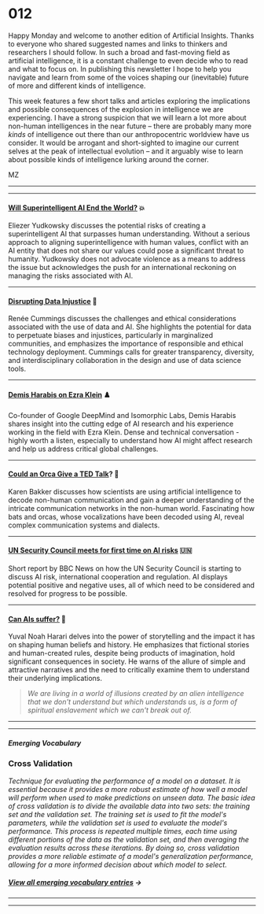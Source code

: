 # 012

Happy Monday and welcome to another edition of Artificial Insights. Thanks to everyone who shared suggested names and links to thinkers and researchers I should follow. In such a broad and fast-moving field as artificial intelligence, it is a constant challenge to even decide who to read and what to focus on. In publishing this newsletter I hope to help you navigate and learn from some of the voices shaping our \(inevitable\) future of more and different kinds of intelligence.

This week features a few short talks and articles exploring the implications and possible consequences of the explosion in intelligence we are experiencing. I have a strong suspicion that we will learn a lot more about non-human intelligences in the near future – there are probably many more _kinds_ of intelligence out there than our anthropocentric worldview have us consider. It would be arrogant and short-sighted to imagine our current selves at the peak of intellectual evolution – and it arguably wise to learn about possible kinds of intelligence lurking around the corner.

MZ

* * *

* * *

#### [Will Superintelligent AI End the World?](https://www.ted.com/talks/eliezer_yudkowsky_will_superintelligent_ai_end_the_world) 💥

Eliezer Yudkowsky discusses the potential risks of creating a superintelligent AI that surpasses human understanding. Without a serious approach to aligning superintelligence with human values, conflict with an AI entity that does not share our values could pose a significant threat to humanity. Yudkowsky does not advocate violence as a means to address the issue but acknowledges the push for an international reckoning on managing the risks associated with AI.

* * *

#### **[Disrupting Data Injustice](https://youtube.com/watch?v=Nzpi3Csu8bo) 🔬**

Renée Cummings discusses the challenges and ethical considerations associated with the use of data and AI. She highlights the potential for data to perpetuate biases and injustices, particularly in marginalized communities, and emphasizes the importance of responsible and ethical technology deployment. Cummings calls for greater transparency, diversity, and interdisciplinary collaboration in the design and use of data science tools.

* * *

#### [Demis Harabis on Ezra Klein](https://nytimes.com/2023/07/11/opinion/ezra-klein-podcast-demis-hassabis.html) ♟️

Co-founder of Google DeepMind and Isomorphic Labs, Demis Harabis shares insight into the cutting edge of AI research and his experience working in the field with Ezra Klein. Dense and technical conversation - highly worth a listen, especially to understand how AI might affect research and help us address critical global challenges.

* * *

#### [Could an Orca Give a TED Talk](https://youtube.com/watch?v=FvchLmGiXfY)? 🐳

Karen Bakker discusses how scientists are using artificial intelligence to decode non-human communication and gain a deeper understanding of the intricate communication networks in the non-human world. Fascinating how bats and orcas, whose vocalizations have been decoded using AI, reveal complex communication systems and dialects.

* * *

#### [UN Security Council meets for first time on AI risks](https://youtube.com/watch?v=GwG2pQo9eoo) 🇺🇳

Short report by BBC News on how the UN Security Council is starting to discuss AI risk, international cooperation and regulation. AI displays potential positive and negative uses, all of which need to be considered and resolved for progress to be possible.

* * *

#### [Can AIs suffer?](https://youtube.com/watch?v=Mde2q7GFCrw) 🥽

Yuval Noah Harari delves into the power of storytelling and the impact it has on shaping human beliefs and history. He emphasizes that fictional stories and human-created rules, despite being products of imagination, hold significant consequences in society. He warns of the allure of simple and attractive narratives and the need to critically examine them to understand their underlying implications.

> _We are living in a world of illusions created by an alien intelligence that we don't understand but which understands us, is a form of spiritual enslavement which we can't break out of._

* * *

* * *

##### Emerging Vocabulary

### **Cross Validation**

_Technique for evaluating the performance of a model on a dataset. It is essential because it provides a more robust estimate of how well a model will perform when used to make predictions on unseen data. The basic idea of cross validation is to divide the available data into two sets: the training set and the validation set. The training set is used to fit the model's parameters, while the validation set is used to evaluate the model's performance. This process is repeated multiple times, each time using different portions of the data as the validation set, and then averaging the evaluation results across these iterations. By doing so, cross validation provides a more reliable estimate of a model's generalization performance, allowing for a more informed decision about which model to select._

##### [View all emerging vocabulary entries](https://newsletter.envisioning.io/p/emerging-vocabulary) **→**

* * *

* * *